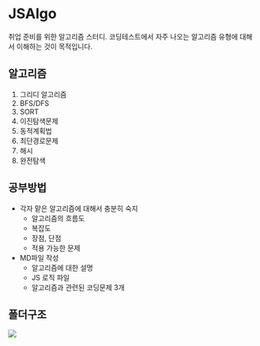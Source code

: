 # JSAlgo
취업 준비를 위한 알고리즘 스터디. 코딩테스트에서 자주 나오는 알고리즘 유형에 대해서 이해하는 것이 목적입니다. 

## 알고리즘
1. 그리디 알고리즘
2. BFS/DFS
3. SORT
4. 이진탐색문제
5. 동적계획법
6. 최단경로문제
7. 해시
8. 완전탐색


## 공부방법

- 각자 맡은 알고리즘에 대해서 충분히 숙지
  - 알고리즘의 흐름도
  - 복잡도
  - 장점, 단점
  - 적용 가능한 문제
- MD파일 작성
  - 알고리즘에 대한 설명
  - JS 로직 파일
  - 알고리즘과 관련된 코딩문제 3개


## 폴더구조
![](https://user-images.githubusercontent.com/42370712/110914577-e6a78b80-8359-11eb-83ad-17635dbd560a.png)
